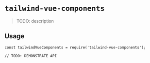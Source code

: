 # `tailwind-vue-components`

> TODO: description

## Usage

```
const tailwindVueComponents = require('tailwind-vue-components');

// TODO: DEMONSTRATE API
```
